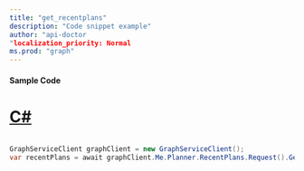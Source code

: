 ```yaml
---
title: "get_recentplans"
description: "Code snippet example" 
author: "api-doctor
"localization_priority: Normal
ms.prod: "graph"
--- 
```

#### Sample Code
# [C#](#tab/Csharp)

```C#

GraphServiceClient graphClient = new GraphServiceClient();
var recentPlans = await graphClient.Me.Planner.RecentPlans.Request().GetAsync();

```